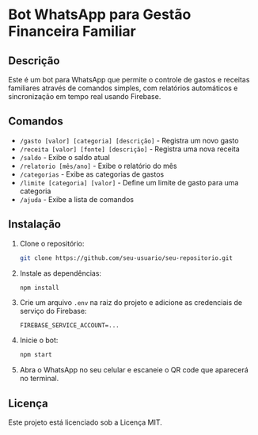 # Bot WhatsApp para Gestão Financeira Familiar

## Descrição

Este é um bot para WhatsApp que permite o controle de gastos e receitas familiares através de comandos simples, com relatórios automáticos e sincronização em tempo real usando Firebase.

## Comandos

- `/gasto [valor] [categoria] [descrição]` - Registra um novo gasto
- `/receita [valor] [fonte] [descrição]` - Registra uma nova receita
- `/saldo` - Exibe o saldo atual
- `/relatorio [mês/ano]` - Exibe o relatório do mês
- `/categorias` - Exibe as categorias de gastos
- `/limite [categoria] [valor]` - Define um limite de gasto para uma categoria
- `/ajuda` - Exibe a lista de comandos

## Instalação

1. Clone o repositório:
   ```bash
   git clone https://github.com/seu-usuario/seu-repositorio.git
   ```

2. Instale as dependências:
   ```bash
   npm install
   ```

3. Crie um arquivo `.env` na raiz do projeto e adicione as credenciais de serviço do Firebase:
   ```
   FIREBASE_SERVICE_ACCOUNT=...
   ```

4. Inicie o bot:
   ```bash
   npm start
   ```

5. Abra o WhatsApp no seu celular e escaneie o QR code que aparecerá no terminal.

## Licença

Este projeto está licenciado sob a Licença MIT.